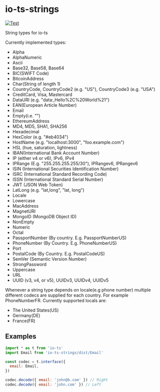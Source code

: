 # io-ts-strings

[![Test](https://github.com/jessekelly881/io-ts-strings/actions/workflows/build.yml/badge.svg)](https://github.com/jessekelly881/io-ts-strings/actions/workflows/build.yml)

String types for io-ts

Currently implemented types:

- Alpha
- AlphaNumeric
- Ascii
- Base32, Base58, Base64
- BIC(SWIFT Code)
- BitcoinAddress
- Char(String of length 1)
- CountryCode, CountryCode2 (e.g. "US"), CountryCode3 (e.g. "USA")
- CreditCard, Visa, Mastercard
- DataURI (e.g. "data:,Hello%2C%20World%21")
- EAN(European Article Number)
- Email
- Empty(i.e. "")
- EthereumAddress
- MD4, MD5, SHA1, SHA256
- Hexadecimal
- HexColor (e.g. "#eb4034")
- HostName (e.g. "localhost:3000", "foo.example.com")
- HSL (hue, saturation, lightness)
- IBAN(International Bank Account Number)
- IP (either v4 or v6), IPv6, IPv4
- IPRange (E.g. "255.255.255.255/30"), IPRangev6, IPRangev6
- ISIN (International Securities Identification Number)
- ISRC (International Standard Recording Code)
- ISSN (International Standard Serial Number)
- JWT (JSON Web Token)
- LatLong (e.g. "lat,long", "lat, long")
- Locale
- Lowercase
- MacAddress
- MagnetURI
- MongoID (MongoDB Object ID)
- NonEmpty
- Numeric
- Octal
- PassportNumber (By country. E.g. PassportNumberUS)
- PhoneNumber (By Country. E.g. PhoneNumberUS)
- Port
- PostalCode (By Country. E.g. PostalCodeUS)
- SemVer (Semantic Version Number)
- StrongPassword
- Uppercase
- URL
- UUID (v3, v4, or v5), UUIDv3, UUIDv4, UUIDv5

Whenever a string type depends on locale(e.g phone number) multiple different codecs are supplied for each country. For example PhoneNumberFR. Currently supported locals are:

- The United States(US)
- Germany(DE)
- France(FR)

## Examples

```js
import * as t from 'io-ts'
import Email from 'io-ts-strings/dist/Email'

const codec = t.interface({
  email: Email,
})

codec.decode({ email: 'john@b.com' }) // Right
codec.decode({ email: 'john.com' }) // Left
```
